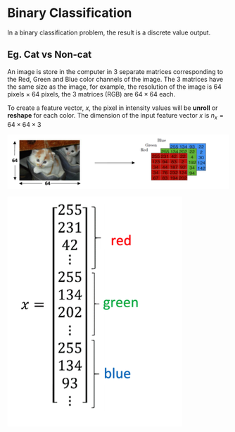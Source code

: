 # Binary Classification

In a binary classification problem, the result is a discrete value output.

## Eg. Cat vs Non-cat

An image is store in the computer in 3 separate matrices corresponding to the Red, Green and Blue color channels of the image. The 3 matrices have the same size as the image, for example, the resolution of the image is 64 pixels $\times$ 64 pixels, the 3 matrices \(RGB\) are $64 \times 64$ each.

To create a feature vector, $x$, the pixel in intensity values will be **unroll** or **reshape** for each color. The dimension of the input feature vector $x$ is $n_x = 64 \times 64 \times 3$

![](/assets/Snip20180125_5.png) 

![](/assets/Snip20180125_7.png) 


